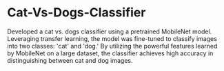 # Cat-Vs-Dogs-Classifier
Developed a cat vs. dogs classifier using a pretrained MobileNet model. Leveraging transfer learning, the model was fine-tuned to classify images into two classes: 'cat' and 'dog.' By utilizing the powerful features learned by MobileNet on a large dataset, the classifier achieves high accuracy in distinguishing between cat and dog images.
